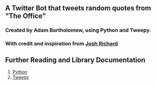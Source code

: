 ## A Twitter Bot that tweets random quotes from "The Office"
### Created by Adam Bartholomew, using Python and Tweepy.
### With credit and inspiration from [Josh Richard](https://github.com/joshuarichard)


Further Reading and Library Documentation
-------
1. [Python](https://www.python.org/)
2. [Tweepy](http://www.tweepy.org/)
